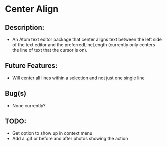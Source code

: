 # Center Align


## Description:

* An Atom text editor package that center aligns text between the left side of the text editor and the preferredLineLength (currently only centers the line of text that the cursor is on).

## Future Features:

* Will center all lines within a selection and not just one single line

## Bug(s)

* None currently?

## TODO:

* Get option to show up in context menu
* Add a .gif or before and after photos showing the action
